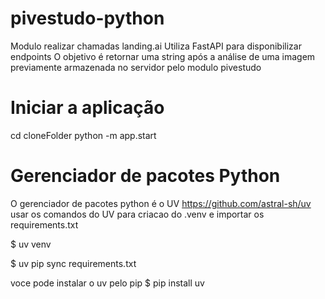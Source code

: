 # pivestudo-python
Modulo realizar chamadas landing.ai 
Utiliza FastAPI para disponibilizar endpoints
O objetivo é retornar uma string após a análise de uma imagem previamente armazenada no servidor pelo modulo pivestudo


# Iniciar a aplicação
cd cloneFolder
python -m app.start

# Gerenciador de pacotes Python

O gerenciador de pacotes python é o UV https://github.com/astral-sh/uv
usar os comandos do UV para criacao do .venv e importar os requirements.txt

 $ uv venv

 $ uv pip sync requirements.txt

 voce pode instalar o uv pelo pip
 $ pip install uv

